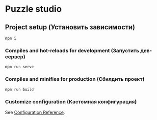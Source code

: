 # Puzzle studio

## Project setup (Установить зависимости)
```
npm i
```

### Compiles and hot-reloads for development (Запустить дев-сервер)
```
npm run serve
```

### Compiles and minifies for production (Сбилдить проект)
```
npm run build
```

### Customize configuration (Кастомная конфигурация)
See [Configuration Reference](https://cli.vuejs.org/config/).
